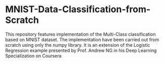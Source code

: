 # MNIST-Data-Classification-from-Scratch
This repository features implementation of the Multi-Class classification based on MNIST dataset. The implementation have been carried out from scratch using only the numpy library. It is an extension of the Logistic Regression example presented by Prof. Andrew NG in his Deep Learning Specialization on Coursera
